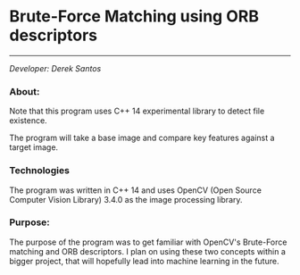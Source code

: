 # Brute-Force Matching using ORB descriptors
---
*Developer: Derek Santos*

### About:

Note that this program uses C++ 14 experimental library to detect file existence.

The program will take a base image and compare key features against a target image.

### Technologies

The program was written in C++ 14 and uses OpenCV (Open Source Computer Vision Library) 3.4.0 as the image processing library.

### Purpose:

The purpose of the program was to get familiar with OpenCV's Brute-Force matching and ORB descriptors. I plan on using these two concepts within a bigger project, that will hopefully lead into machine learning in the future.
